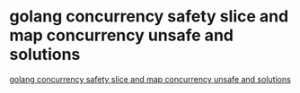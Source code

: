 # golang concurrency safety slice and map concurrency unsafe and solutions
[golang concurrency safety slice and map concurrency unsafe and solutions](https://aiwithcloud.com/2022/09/19/golang_concurrency_safety_slice_and_map_concurrency_unsafe_and_solutions/)